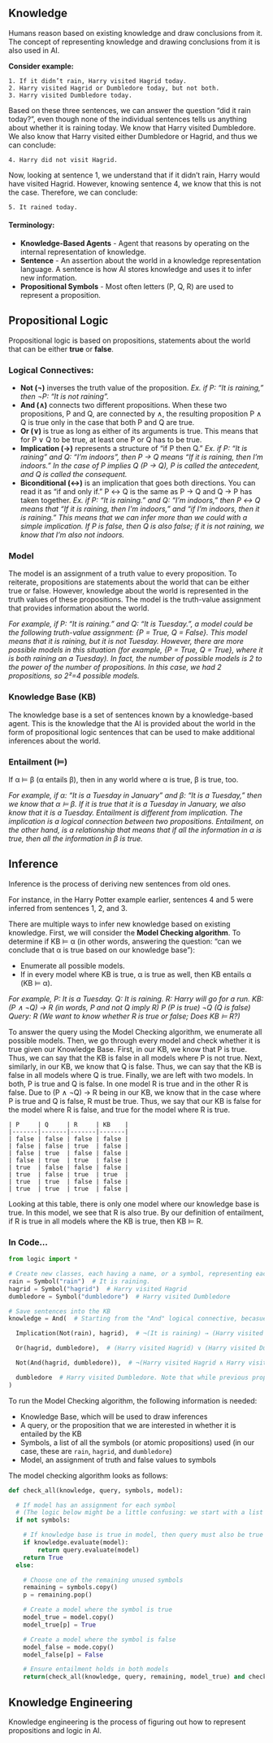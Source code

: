 ## Knowledge
Humans reason based on existing knowledge and draw conclusions from it. The concept of representing knowledge and drawing conclusions from it is also used in AI.

**Consider example:**
```
1. If it didn’t rain, Harry visited Hagrid today.
2. Harry visited Hagrid or Dumbledore today, but not both.
3. Harry visited Dumbledore today.
```

Based on these three sentences, we can answer the question “did it rain today?”, even though none of the individual sentences tells us anything about whether it is raining today. We know that Harry visited Dumbledore. We also know that Harry visited either Dumbledore or Hagrid, and thus we can conclude:

```
4. Harry did not visit Hagrid.
```

Now, looking at sentence 1, we understand that if it didn’t rain, Harry would have visited Hagrid. However, knowing sentence 4, we know that this is not the case. Therefore, we can conclude:

```
5. It rained today.
```

#### Terminology:
- **Knowledge-Based Agents** - Agent that reasons by operating on the internal representation of knowledge.
- **Sentence** - An assertion about the world in a knowledge representation language. A sentence is how AI stores knowledge and uses it to infer new information.
- **Propositional Symbols** - Most often letters (P, Q, R) are used to represent a proposition.

## Propositional Logic
Propositional logic is based on propositions, statements about the world that can be either **true** or **false**.

### Logical Connectives:
- **Not (¬)** inverses the truth value of the proposition. *Ex. if P: “It is raining,” then ¬P: “It is not raining”.*
- **And (∧)** connects two different propositions. When these two propositions, P and Q, are connected by ∧, the resulting proposition P ∧ Q is true only in the case that both P and Q are true.
- **Or (∨)** is true as long as either of its arguments is true. This means that for P ∨ Q to be true, at least one P or Q has to be true.
- **Implication (→)** represents a structure of “if P then Q.” *Ex. if P: “It is raining” and Q: “I’m indoors”, then P → Q means “If it is raining, then I’m indoors.” In the case of P implies Q (P → Q), P is called the antecedent, and Q is called the consequent.*
- **Biconditional (↔)** is an implication that goes both directions. You can read it as “if and only if.” P ↔ Q is the same as P → Q and Q → P has taken together. *Ex. if P: “It is raining.” and Q: “I’m indoors,” then P ↔ Q means that “If it is raining, then I’m indoors,” and “if I’m indoors, then it is raining.” This means that we can infer more than we could with a simple implication. If P is false, then Q is also false; if it is not raining, we know that I’m also not indoors.*

### Model
The model is an assignment of a truth value to every proposition. To reiterate, propositions are statements about the world that can be either true or false. However, knowledge about the world is represented in the truth values of these propositions. The model is the truth-value assignment that provides information about the world.

*For example, if P: “It is raining.” and Q: “It is Tuesday.”, a model could be the following truth-value assignment: {P = True, Q = False}. This model means that it is raining, but it is not Tuesday. However, there are more possible models in this situation (for example, {P = True, Q = True}, where it is both raining an a Tuesday). In fact, the number of possible models is 2 to the power of the number of propositions. In this case, we had 2 propositions, so 2²=4 possible models.*

### Knowledge Base (KB)
The knowledge base is a set of sentences known by a knowledge-based agent. This is the knowledge that the AI is provided about the world in the form of propositional logic sentences that can be used to make additional inferences about the world.

### Entailment (⊨)
If α ⊨ β (α entails β), then in any world where α is true, β is true, too.

*For example, if α: “It is a Tuesday in January” and β: “It is a Tuesday,” then we know that α ⊨ β. If it is true that it is a Tuesday in January, we also know that it is a Tuesday. Entailment is different from implication. The implication is a logical connection between two propositions. Entailment, on the other hand, is a relationship that means that if all the information in α is true, then all the information in β is true.*

## Inference
Inference is the process of deriving new sentences from old ones.

For instance, in the Harry Potter example earlier, sentences 4 and 5 were inferred from sentences 1, 2, and 3.

There are multiple ways to infer new knowledge based on existing knowledge. First, we will consider the **Model Checking algorithm**. To determine if KB ⊨ α (in other words, answering the question: “can we conclude that α is true based on our knowledge base”):
- Enumerate all possible models.
- If in every model where KB is true, α is true as well, then KB entails α (KB ⊨ α).

*For example, P: It is a Tuesday. Q: It is raining. R: Harry will go for a run. KB: (P ∧ ¬Q) → R (in words, P and not Q imply R) P (P is true) ¬Q (Q is false) Query: R (We want to know whether R is true or false; Does KB ⊨ R?)*

To answer the query using the Model Checking algorithm, we enumerate all possible models. Then, we go through every model and check whether it is true given our Knowledge Base. First, in our KB, we know that P is true. Thus, we can say that the KB is false in all models where P is not true. Next, similarly, in our KB, we know that Q is false. Thus, we can say that the KB is false in all models where Q is true. Finally, we are left with two models. In both, P is true and Q is false. In one model R is true and in the other R is false. Due to (P ∧ ¬Q) → R being in our KB, we know that in the case where P is true and Q is false, R must be true. Thus, we say that our KB is false for the model where R is false, and true for the model where R is true.

```
| P     | Q     | R     | KB    |
|-------|-------|-------|-------|
| false | false | false | false |
| false | false | true  | false |
| false | true  | false | false |
| false | true  | true  | false |
| true  | false | false | false |
| true  | false | true  | true  |
| true  | true  | false | false |
| true  | true  | true  | false |
```

Looking at this table, there is only one model where our knowledge base is true. In this model, we see that R is also true. By our definition of entailment, if R is true in all models where the KB is true, then KB ⊨ R.

### In Code...
```py
from logic import *

# Create new classes, each having a name, or a symbol, representing each proposition.
rain = Symbol("rain")  # It is raining.
hagrid = Symbol("hagrid")  # Harry visited Hagrid
dumbledore = Symbol("dumbledore")  # Harry visited Dumbledore

# Save sentences into the KB
knowledge = And(  # Starting from the "And" logical connective, becasue each proposition represents knowledge that we know to be true.

  Implication(Not(rain), hagrid),  # ¬(It is raining) → (Harry visited Hagrid)

  Or(hagrid, dumbledore),  # (Harry visited Hagrid) ∨ (Harry visited Dumbledore).

  Not(And(hagrid, dumbledore)),  # ¬(Harry visited Hagrid ∧ Harry visited Dumbledore) i.e. Harry did not visit both Hagrid and Dumbledore.

  dumbledore  # Harry visited Dumbledore. Note that while previous propositions contained multiple symbols with connectors, this is a proposition consisting of one symbol. This means that we take as a fact that, in this KB, Harry visited Dumbledore.
)
```

To run the Model Checking algorithm, the following information is needed:
- Knowledge Base, which will be used to draw inferences
- A query, or the proposition that we are interested in whether it is entailed by the KB
- Symbols, a list of all the symbols (or atomic propositions) used (in our case, these are `rain`, `hagrid`, and `dumbledore`)
- Model, an assignment of truth and false values to symbols

The model checking algorithm looks as follows:
```py
def check_all(knowledge, query, symbols, model):

  # If model has an assignment for each symbol
  # (The logic below might be a little confusing: we start with a list of symbols. The function is recursive, and every time it calls itself it pops one symbol from the symbols list and generates models from it. Thus, when the symbols list is empty, we know that we finished generating models with every possible truth assignment of symbols.)
  if not symbols:

    # If knowledge base is true in model, then query must also be true
    if knowledge.evaluate(model):
        return query.evaluate(model)
    return True
  else:

    # Choose one of the remaining unused symbols
    remaining = symbols.copy()
    p = remaining.pop()

    # Create a model where the symbol is true
    model_true = model.copy()
    model_true[p] = True

    # Create a model where the symbol is false
    model_false = mode.copy()
    model_false[p] = False

    # Ensure entailment holds in both models
    return(check_all(knowledge, query, remaining, model_true) and check_all(knowledge, query, remaining, model_false))
```

## Knowledge Engineering
Knowledge engineering is the process of figuring out how to represent propositions and logic in AI.